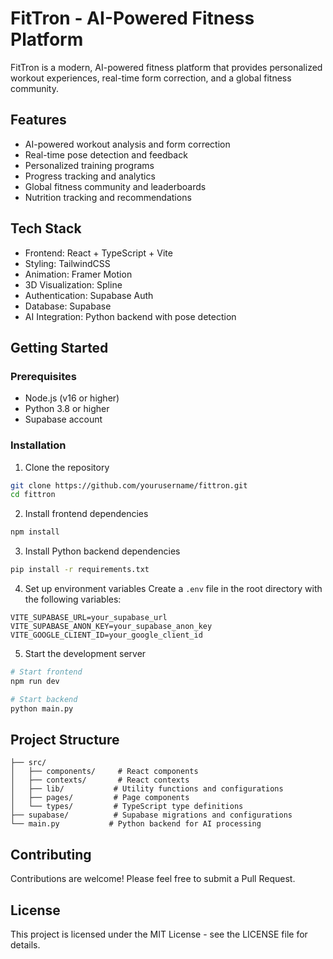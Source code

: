 # FitTron - AI-Powered Fitness Platform

FitTron is a modern, AI-powered fitness platform that provides personalized workout experiences, real-time form correction, and a global fitness community.

## Features

- AI-powered workout analysis and form correction
- Real-time pose detection and feedback
- Personalized training programs
- Progress tracking and analytics
- Global fitness community and leaderboards
- Nutrition tracking and recommendations

## Tech Stack

- Frontend: React + TypeScript + Vite
- Styling: TailwindCSS
- Animation: Framer Motion
- 3D Visualization: Spline
- Authentication: Supabase Auth
- Database: Supabase
- AI Integration: Python backend with pose detection

## Getting Started

### Prerequisites

- Node.js (v16 or higher)
- Python 3.8 or higher
- Supabase account

### Installation

1. Clone the repository
```bash
git clone https://github.com/yourusername/fittron.git
cd fittron
```

2. Install frontend dependencies
```bash
npm install
```

3. Install Python backend dependencies
```bash
pip install -r requirements.txt
```

4. Set up environment variables
Create a `.env` file in the root directory with the following variables:
```env
VITE_SUPABASE_URL=your_supabase_url
VITE_SUPABASE_ANON_KEY=your_supabase_anon_key
VITE_GOOGLE_CLIENT_ID=your_google_client_id
```

5. Start the development server
```bash
# Start frontend
npm run dev

# Start backend
python main.py
```

## Project Structure

```
├── src/
│   ├── components/     # React components
│   ├── contexts/       # React contexts
│   ├── lib/           # Utility functions and configurations
│   ├── pages/         # Page components
│   └── types/         # TypeScript type definitions
├── supabase/          # Supabase migrations and configurations
└── main.py           # Python backend for AI processing
```

## Contributing

Contributions are welcome! Please feel free to submit a Pull Request.

## License

This project is licensed under the MIT License - see the LICENSE file for details.